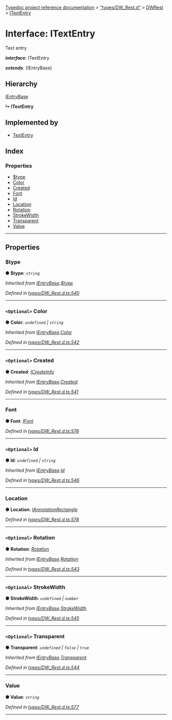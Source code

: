 [Typedoc project reference documentation](../README.md) > ["types/DW_Rest.d"](../modules/_types_dw_rest_d_.md) > [DWRest](../modules/_types_dw_rest_d_.dwrest.md) > [ITextEntry](../interfaces/_types_dw_rest_d_.dwrest.itextentry.md)

# Interface: ITextEntry

Text entry

*__interface__*: ITextEntry

*__extends__*: {IEntryBase}

## Hierarchy

 [IEntryBase](_types_dw_rest_d_.dwrest.ientrybase.md)

**↳ ITextEntry**

## Implemented by

* [TextEntry](../classes/_annotations_.textentry.md)

## Index

### Properties

* [$type](_types_dw_rest_d_.dwrest.itextentry.md#_type)
* [Color](_types_dw_rest_d_.dwrest.itextentry.md#color)
* [Created](_types_dw_rest_d_.dwrest.itextentry.md#created)
* [Font](_types_dw_rest_d_.dwrest.itextentry.md#font)
* [Id](_types_dw_rest_d_.dwrest.itextentry.md#id)
* [Location](_types_dw_rest_d_.dwrest.itextentry.md#location)
* [Rotation](_types_dw_rest_d_.dwrest.itextentry.md#rotation)
* [StrokeWidth](_types_dw_rest_d_.dwrest.itextentry.md#strokewidth)
* [Transparent](_types_dw_rest_d_.dwrest.itextentry.md#transparent)
* [Value](_types_dw_rest_d_.dwrest.itextentry.md#value)

---

## Properties

<a id="_type"></a>

###  $type

**● $type**: *`string`*

*Inherited from [IEntryBase](_types_dw_rest_d_.dwrest.ientrybase.md).[$type](_types_dw_rest_d_.dwrest.ientrybase.md#_type)*

*Defined in [types/DW_Rest.d.ts:540](https://github.com/DocuWare/REST-Sample-TS/blob/0222c3e/src/types/DW_Rest.d.ts#L540)*

___
<a id="color"></a>

### `<Optional>` Color

**● Color**: *`undefined` \| `string`*

*Inherited from [IEntryBase](_types_dw_rest_d_.dwrest.ientrybase.md).[Color](_types_dw_rest_d_.dwrest.ientrybase.md#color)*

*Defined in [types/DW_Rest.d.ts:542](https://github.com/DocuWare/REST-Sample-TS/blob/0222c3e/src/types/DW_Rest.d.ts#L542)*

___
<a id="created"></a>

### `<Optional>` Created

**● Created**: *[ICreateInfo](_types_dw_rest_d_.dwrest.icreateinfo.md)*

*Inherited from [IEntryBase](_types_dw_rest_d_.dwrest.ientrybase.md).[Created](_types_dw_rest_d_.dwrest.ientrybase.md#created)*

*Defined in [types/DW_Rest.d.ts:541](https://github.com/DocuWare/REST-Sample-TS/blob/0222c3e/src/types/DW_Rest.d.ts#L541)*

___
<a id="font"></a>

###  Font

**● Font**: *[IFont](_types_dw_rest_d_.dwrest.ifont.md)*

*Defined in [types/DW_Rest.d.ts:576](https://github.com/DocuWare/REST-Sample-TS/blob/0222c3e/src/types/DW_Rest.d.ts#L576)*

___
<a id="id"></a>

### `<Optional>` Id

**● Id**: *`undefined` \| `string`*

*Inherited from [IEntryBase](_types_dw_rest_d_.dwrest.ientrybase.md).[Id](_types_dw_rest_d_.dwrest.ientrybase.md#id)*

*Defined in [types/DW_Rest.d.ts:546](https://github.com/DocuWare/REST-Sample-TS/blob/0222c3e/src/types/DW_Rest.d.ts#L546)*

___
<a id="location"></a>

###  Location

**● Location**: *[IAnnotationRectangle](_types_dw_rest_d_.dwrest.iannotationrectangle.md)*

*Defined in [types/DW_Rest.d.ts:578](https://github.com/DocuWare/REST-Sample-TS/blob/0222c3e/src/types/DW_Rest.d.ts#L578)*

___
<a id="rotation"></a>

### `<Optional>` Rotation

**● Rotation**: *[Rotation](../enums/_types_dw_rest_d_.dwrest.rotation.md)*

*Inherited from [IEntryBase](_types_dw_rest_d_.dwrest.ientrybase.md).[Rotation](_types_dw_rest_d_.dwrest.ientrybase.md#rotation)*

*Defined in [types/DW_Rest.d.ts:543](https://github.com/DocuWare/REST-Sample-TS/blob/0222c3e/src/types/DW_Rest.d.ts#L543)*

___
<a id="strokewidth"></a>

### `<Optional>` StrokeWidth

**● StrokeWidth**: *`undefined` \| `number`*

*Inherited from [IEntryBase](_types_dw_rest_d_.dwrest.ientrybase.md).[StrokeWidth](_types_dw_rest_d_.dwrest.ientrybase.md#strokewidth)*

*Defined in [types/DW_Rest.d.ts:545](https://github.com/DocuWare/REST-Sample-TS/blob/0222c3e/src/types/DW_Rest.d.ts#L545)*

___
<a id="transparent"></a>

### `<Optional>` Transparent

**● Transparent**: *`undefined` \| `false` \| `true`*

*Inherited from [IEntryBase](_types_dw_rest_d_.dwrest.ientrybase.md).[Transparent](_types_dw_rest_d_.dwrest.ientrybase.md#transparent)*

*Defined in [types/DW_Rest.d.ts:544](https://github.com/DocuWare/REST-Sample-TS/blob/0222c3e/src/types/DW_Rest.d.ts#L544)*

___
<a id="value"></a>

###  Value

**● Value**: *`string`*

*Defined in [types/DW_Rest.d.ts:577](https://github.com/DocuWare/REST-Sample-TS/blob/0222c3e/src/types/DW_Rest.d.ts#L577)*

___

